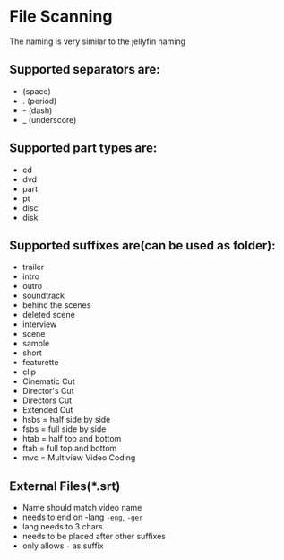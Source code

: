 # File Scanning

The naming is very similar to the jellyfin naming

## Supported separators are:

-  (space)
- . (period)
- \- (dash)
- _ (underscore)


## Supported part types are:

- cd
- dvd
- part
- pt
- disc
- disk

## Supported suffixes are(can be used as folder):

- trailer
- intro
- outro
- soundtrack
- behind the scenes
- deleted scene
- interview
- scene
- sample
- short
- featurette
- clip
- Cinematic Cut
- Director's Cut
- Directors Cut
- Extended Cut
- hsbs = half side by side
- fsbs = full side by side
- htab = half top and bottom
- ftab = full top and bottom
- mvc = Multiview Video Coding

## External Files(*.srt)
- Name should match video name
- needs to end on -lang `-eng`, `-ger`
- lang needs to 3 chars
- needs to be placed after other suffixes
- only allows `-` as suffix
